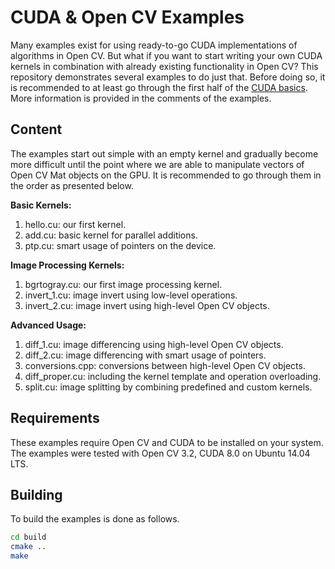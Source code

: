 # CUDA & Open CV Examples

Many examples exist for using ready-to-go CUDA implementations of algorithms in Open CV. But what if you want to start writing your own CUDA kernels in combination with already existing functionality in Open CV? This repository demonstrates several examples to do just that. Before doing so,  it is recommended to at least go through the first half of the [CUDA basics](http://www.nvidia.com/docs/io/116711/sc11-cuda-c-basics.pdf). More information is provided in the comments of the examples.

## Content
The examples start out simple with an empty kernel and gradually become more difficult until the point where we are able to manipulate vectors of Open CV Mat objects on the GPU. It is recommended to go through them in the order as presented below.

__Basic Kernels:__
1. hello.cu: our first kernel.
2. add.cu: basic kernel for parallel additions.
3. ptp.cu: smart usage of pointers on the device.

__Image Processing Kernels:__
1. bgrtogray.cu: our first image processing kernel.
2. invert_1.cu: image invert using low-level operations.
3. invert_2.cu: image invert using high-level Open CV objects.

__Advanced Usage:__
1. diff_1.cu: image differencing using high-level Open CV objects.
2. diff_2.cu: image differencing with smart usage of pointers.
1. conversions.cpp: conversions between high-level Open CV objects.
2. diff_proper.cu: including the kernel template and operation overloading.
3. split.cu: image splitting by combining predefined and custom kernels.

## Requirements
These examples require Open CV and CUDA to be installed on your system. The examples were tested with Open CV 3.2, CUDA 8.0 on Ubuntu 14.04 LTS.

## Building
To build the examples is done as follows.

```bash
cd build
cmake ..
make
```